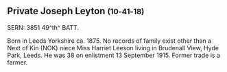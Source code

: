 ## Private Joseph Leyton <small>(10‑41‑18)</small>

SERN: 3851 49^th^ BATT.

Born in Leeds Yorkshire ca. 1875. No records of family exist other than a Next of Kin (NOK) niece Miss Harriet Leeson living in Brudenall View, Hyde Park, Leeds. He was 38 on enlistment 13 September 1915. Former trade is a farmer.
